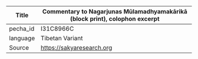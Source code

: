 |Title | Commentary to Nagarjunas Mūlamadhyamakārikā (block print), colophon excerpt 
| --- | --- 
|pecha_id | I31C8966C
|language | Tibetan Variant
|Source | https://sakyaresearch.org